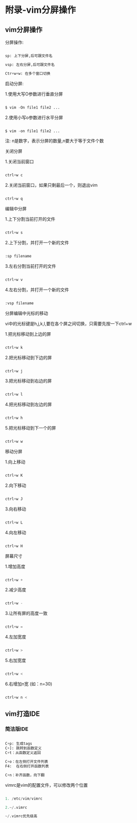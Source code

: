 # 附录-vim分屏操作

## vim分屏操作

分屏操作:

```python

sp: 上下分屏,后可跟文件名 

vsp: 左右分屏,后可跟文件名

Ctr+w+w: 在多个窗口切换

```

启动分屏:

1.使用大写O参数进行垂直分屏

```python

$ vim -On file1 file2 ...

```

2.使用小写o参数进行水平分屏

```python

$ vim -on file1 file2 ...

```

注: n是数字，表示分屏的数量,n要大于等于文件个数

关闭分屏

1.关闭当前窗口

```python

ctrl+w c

```

2.关闭当前窗口，如果只剩最后一个，则退出vim

```python

ctrl+w q

```

编辑中分屏

1.上下分割当前打开的文件

```python

ctrl+w s

```

2.上下分割，并打开一个新的文件

```python

:sp filename

```

3.左右分割当前打开的文件

```python

ctrl+w v

```

4.左右分割，并打开一个新的文件

```python

:vsp filename

```

分屏编辑中光标的移动

vi中的光标键是h,j,k,l,要在各个屏之间切换，只需要先按一下ctrl+w

1.把光标移动到上边的屏

```python

ctrl+w k

```

2.把光标移动到下边的屏

```python

ctrl+w j

```

3.把光标移动到右边的屏

```python

ctrl+w l

```

4.把光标移动到左边的屏

```python

ctrl+w h

```

5.把光标移动到下一个的屏

```python

ctrl+w w

```

移动分屏

1.向上移动

```python

ctrl+w K

```

2.向下移动

```python

ctrl+w J

```

3.向右移动

```python

ctrl+w L

```

4.向左移动

```python

ctrl+w H

```

屏幕尺寸

1.增加高度

```python

ctrl+w +

```

2.减少高度

```python

ctrl+w -

```

3.让所有屏的高度一致

```python

ctrl+w =

```

4.左加宽度

```python

ctrl+w >

```

5.右加宽度

```python

ctrl+w <

```

6.右增加n宽 (如：n=30)

```python

ctrl+w n <

```

## vim打造IDE

### 简洁版IDE

```python

C+p: 生成tags
C+]: 跳转到函数定义
C+t：从函数定义返回

C+o：在左侧打开文件列表
F4:  在右侧打开函数列表

C+n：补齐函数，向下翻

```

vimrc是vim的配置文件，可以修改两个位置

```python

1. /etc/vim/vimrc

2.~/.vimrc

~/.vimrc优先级高

```